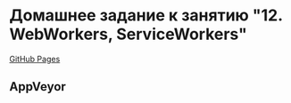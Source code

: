 # Домашнее задание к занятию "12. WebWorkers, ServiceWorkers"
[GitHub Pages](https://fdm1try.github.io/hw-ajs-workers/)

## AppVeyor
